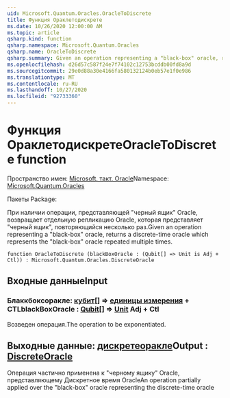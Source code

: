 ```yaml
---
uid: Microsoft.Quantum.Oracles.OracleToDiscrete
title: Функция Ораклетодискрете
ms.date: 10/26/2020 12:00:00 AM
ms.topic: article
qsharp.kind: function
qsharp.namespace: Microsoft.Quantum.Oracles
qsharp.name: OracleToDiscrete
qsharp.summary: Given an operation representing a "black-box" oracle, returns a discrete-time oracle which represents the "black-box" oracle repeated multiple times.
ms.openlocfilehash: d26d57c587f24e7f74102c12753bcddb00fd8a9d
ms.sourcegitcommit: 29e0d88a30e4166fa580132124b0eb57e1f0e986
ms.translationtype: MT
ms.contentlocale: ru-RU
ms.lasthandoff: 10/27/2020
ms.locfileid: "92733360"
---
```

# <a name="oracletodiscrete-function"></a><span data-ttu-id="523c6-102">Функция Ораклетодискрете</span><span class="sxs-lookup"><span data-stu-id="523c6-102">OracleToDiscrete function</span></span>

<span data-ttu-id="523c6-103">Пространство имен: [Microsoft. такт. Oracle](xref:Microsoft.Quantum.Oracles)</span><span class="sxs-lookup"><span data-stu-id="523c6-103">Namespace: [Microsoft.Quantum.Oracles](xref:Microsoft.Quantum.Oracles)</span></span>

<span data-ttu-id="523c6-104">Пакеты [](https://nuget.org/packages/)</span><span class="sxs-lookup"><span data-stu-id="523c6-104">Package: [](https://nuget.org/packages/)</span></span>


<span data-ttu-id="523c6-105">При наличии операции, представляющей "черный ящик" Oracle, возвращает отдельную репликацию Oracle, которая представляет "черный ящик", повторяющийся несколько раз.</span><span class="sxs-lookup"><span data-stu-id="523c6-105">Given an operation representing a "black-box" oracle, returns a discrete-time oracle which represents the "black-box" oracle repeated multiple times.</span></span>

```qsharp
function OracleToDiscrete (blackBoxOracle : (Qubit[] => Unit is Adj + Ctl)) : Microsoft.Quantum.Oracles.DiscreteOracle
```


## <a name="input"></a><span data-ttu-id="523c6-106">Входные данные</span><span class="sxs-lookup"><span data-stu-id="523c6-106">Input</span></span>

### <a name="blackboxoracle--qubit--unit-adj--ctl"></a><span data-ttu-id="523c6-107">Блаккбоксоракле: [кубит](xref:microsoft.quantum.lang-ref.qubit)[] => [единицы измерения](xref:microsoft.quantum.lang-ref.unit) + CTL</span><span class="sxs-lookup"><span data-stu-id="523c6-107">blackBoxOracle : [Qubit](xref:microsoft.quantum.lang-ref.qubit)[] => [Unit](xref:microsoft.quantum.lang-ref.unit) Adj + Ctl</span></span>

<span data-ttu-id="523c6-108">Возведен операция.</span><span class="sxs-lookup"><span data-stu-id="523c6-108">The operation to be exponentiated.</span></span>



## <a name="output--discreteoracle"></a><span data-ttu-id="523c6-109">Выходные данные: [дискретеоракле](xref:Microsoft.Quantum.Oracles.DiscreteOracle)</span><span class="sxs-lookup"><span data-stu-id="523c6-109">Output : [DiscreteOracle](xref:Microsoft.Quantum.Oracles.DiscreteOracle)</span></span>

<span data-ttu-id="523c6-110">Операция частично применена к "черному ящику" Oracle, представляющему Дискретное время Oracle</span><span class="sxs-lookup"><span data-stu-id="523c6-110">An operation partially applied over the "black-box" oracle representing the discrete-time oracle</span></span>